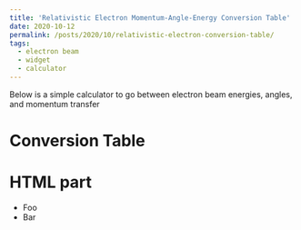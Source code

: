 ```yaml
---
title: 'Relativistic Electron Momentum-Angle-Energy Conversion Table'
date: 2020-10-12
permalink: /posts/2020/10/relativistic-electron-conversion-table/
tags:
  - electron beam 
  - widget
  - calculator
---
```


Below is a simple calculator to go between electron beam energies, angles, and momentum transfer

Conversion Table
======
<div id="html" markdown="0">
<h1>HTML part</h1>

  <ul>
    <li>Foo</li>
    <li>Bar</li>
  </ul>

</div>
